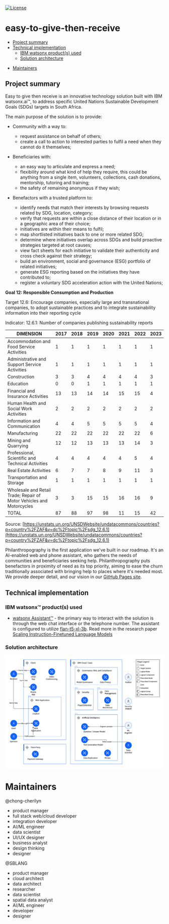 [![License](https://img.shields.io/badge/License-Apache2-blue.svg)](https://www.apache.org/licenses/LICENSE-2.0)


# easy-to-give-then-receive

- [Project summary](#project-summary)
- [Technical implementation](#technology-implementation)
  - [IBM watsonx product(s) used](#ibm-ai-services-used)
  <!-- - [Other IBM technology used](#other-ibm-technology-used) -->
  - [Solution architecture](#solution-architecture)
<!-- - [Presentation materials](#presentation-materials)
  - [Solution demo video](#solution-demo-video)
  - [Project development roadmap](#project-development-roadmap)
- [Additional details](#additional-details)
  - [How to run the project](#how-to-run-the-project)
  - [Live demo](#live-demo) -->
- [Maintainers](#maintainers)



## Project summary
Easy to give then receive is an innovative technology solution built with IBM watsonx.ai™, to address specific United Nations Sustainable Development Goals (SDGs) targets in South Africa.

The main purpose of the solution is to provide:

- Community with a way to:
   - request assistance on behalf of others;
   - create a call to action to interested parties to fulfil a need when they cannot do it themselves;

- Beneficiaries with:
   - an easy way to articulate and express a need;
   - flexibility around what kind of help they require, this could be anything from a single item, volunteers, collections, cash donations, mentorship, tutoring and training;
   - the safety of remaining anonymous if they wish;

- Benefactors with a trusted platform to:
   - identify needs that match their interests by browsing requests related by SDG, location, category;
   - verify that requests are within a close distance of their location or in a geographic area of their choice;
   - initiatives are within their means to fulfil;
   - map shortlisted initiatives back to one or more related SDG;
   - determine where initiatives overlap across SDGs and build proactive strategies targeted at root causes;
   - view fact sheets for each initiative to validate their authenticity and cross check against their strategy;
   - build an environment, social and governance (ESG) portfolio of related initiatives;
   - generate ESG reporting based on the initiatives they have contributed to;
   - register a voluntary SDG acceleration action with the United Nations;

**Goal 12: Responsible Consumption and Production**

Target 12.6: Encourage companies, especially large and transnational companies, to adopt sustainable practices and to integrate sustainability information into their reporting cycle

Indicator: 12.6.1: Number of companies publishing sustainability reports

   |DIMENSION|2017|2018|2019|2020|2021|2022|2023|
   |---|---|---|---|---|---|---|---|
   |Accommodation and Food Service Activities|1|1|1|1|1|1|1|
   |Administrative and Support Service Activities|1|1|1|1|1|1|1|
   |Construction|3|3|4|4|4|4|3|
   |Education|0|0|1|1|1|1|1|
   |Financial and Insurance Activities|13|13|14|14|15|15|4|
   |Human Health and Social Work Activities|2|2|2|2|2|2|2|
   |Information and Communication|4|4|5|5|5|5|4|
   |Manufacturing|22|22|22|22|22|22|6|
   |Mining and Quarrying|12|12|13|13|13|14|3|
   |Professional, Scientific and Technical Activities|4|4|4|4|4|5|4|
   |Real Estate Activities|6|7|7|8|9|11|3|
   |Transportation and Storage|1|1|1|1|1|1|1|
   |Wholesale and Retail Trade; Repair of Motor Vehicles and Motorcycles|3|3|15|15|16|16|9|
   |TOTAL|87|88|97|98|11|15|42|
 
   Source: [https://unstats.un.org/UNSDWebsite/undatacommons/countries?p=country%2FZAF&v=dc%2Ftopic%2Fsdg_12.6.1](https://unstats.un.org/UNSDWebsite/undatacommons/countries?p=country%2FZAF&v=dc%2Ftopic%2Fsdg_12.6.1)

Philanthropography is the first application we've built in our roadmap. It's an AI-enabled web and phone assistant, who gathers the needs of communities and beneficiaries seeking help. Philanthropography puts benefactors in proximity of need as its top priority, aiming to ease the churn traditionally associated with bringing help to places where it's needed most. We provide deeper detail, and our vision in our [GitHub Pages site]().

## Technical implementation
### IBM watsonx™ product(s) used
- [watsonx Assistant™](https://cloud.ibm.com/catalog/services/watsonx-assistant) - the primary way to interact with the solution is through the web chat interface or the telephone number. The assistant is configured to utilize [flan-t5-xl-3b](https://dataplatform.cloud.ibm.com/wx/samples/models/google/flan-t5-xl?context=wx?context=wx&audience=wdp). Read more in the research paper [Scaling Instruction-Finetuned Language Models](https://arxiv.org/abs/2210.11416)

### Solution architecture
![Easy to give then receive solution architecture](/assets/images/Etgtr-Solution-Architecture.png)

<!--

### IBM watsonx product(s) used

_INSTRUCTIONS: Included here is a list of IBM watsonx products. Remove any products you did not use. Leave only those included in your solution code. In your official submission on the Call for Code Global Challenge web site, you are required to provide details on where and how you used each IBM watsonx product so judges can review your implementation. Remove these instructions._

**watsonx products**

- [watsonx.ai](https://www.ibm.com/products/watsonx-ai) - WHERE AND HOW THIS IS USED IN OUR SOLUTION

- [watsonx.governance](https://www.ibm.com/products/watsonx-governance) - WHERE AND HOW THIS IS USED IN OUR SOLUTION

- [watsonx Assistant](https://cloud.ibm.com/catalog/services/watsonx-assistant) - WHERE AND HOW THIS IS USED IN OUR SOLUTION

### Other IBM technology used

INSTRUCTIONS: List any other IBM technology or IBM AI services used in your solution and describe how each component was used. If you can provide details on where these were used in your code, that would help the judges review your submission.

**Additional IBM AI services (Remove any that you did not use)**

- [Watson Machine Learning](https://cloud.ibm.com/catalog/services/watson-machine-learning) - WHERE AND HOW THIS IS USED IN OUR SOLUTION

- [Watson Studio](https://cloud.ibm.com/catalog/services/watson-studio) - WHERE AND HOW THIS IS USED IN OUR SOLUTION

- [Natural Language Understanding](https://cloud.ibm.com/catalog/services/natural-language-understanding) - WHERE AND HOW THIS IS USED IN OUR SOLUTION

- [Speech to Text](https://cloud.ibm.com/catalog/services/speech-to-text) - WHERE AND HOW THIS IS USED IN OUR SOLUTION

- [Text to Speech](https://cloud.ibm.com/catalog/services/text-to-speech) - WHERE AND HOW THIS IS USED IN OUR SOLUTION

- [Language Translator](https://cloud.ibm.com/catalog/services/language-translator) - WHERE AND HOW THIS IS USED IN OUR SOLUTION

### Solution architecture

REPLACE THIS EXAMPLE WITH YOUR OWN, OR REMOVE THIS EXAMPLE

Diagram and step-by-step description of the flow of our solution:

![Video transcription/translaftion app](https://developer.ibm.com/developer/tutorials/cfc-starter-kit-speech-to-text-app-example/images/cfc-covid19-remote-education-diagram-2.png)

1. The user navigates to the site and uploads a video file.
2. Watson Speech to Text processes the audio and extracts the text.
3. Watson Translation (optionally) can translate the text to the desired language.
4. The app stores the translated text as a document within Object Storage.

## Presentation materials

_INSTRUCTIONS: The following deliverables should be officially posted to your My Team > Submissions section of the [Call for Code Global Challenge resources site](https://cfc-prod.skillsnetwork.site/), but you can also include them here for completeness. Replace the examples seen here with your own deliverable links._

### Solution demo video

[![Watch the video](https://raw.githubusercontent.com/Liquid-Prep/Liquid-Prep/main/images/readme/IBM-interview-video-image.png)](https://youtu.be/vOgCOoy_Bx0)

### Project development roadmap

The project currently does the following things.

- Feature 1
- Feature 2
- Feature 3

In the future we plan to...

See below for our proposed schedule on next steps after Call for Code 2024 submission.

![Roadmap](./images/roadmap.jpg)

## Additional details

_INSTRUCTIONS: The following deliverables are suggested, but **optional**. Additional details like this can help the judges better review your solution. Remove any sections you are not using._

### How to run the project

INSTRUCTIONS: In this section you add the instructions to run your project on your local machine for development and testing purposes. You can also add instructions on how to deploy the project in production.

### Live demo

You can find a running system to test at...

See our [description document](./docs/DESCRIPTION.md) for log in credentials.

-->

# Maintainers
@chong-cherilyn
   - product manager
   - full stack web/cloud developer
   - integration developer
   - AI/ML engineer
   - data scientist
   - UI/UX designer
   - business analyst
   - design thinking
   - designer

@SBLANG
   - product manager
   - cloud architect
   - data architect
   - researcher
   - data scientist
   - spatial data analyst
   - AI/ML engineer
   - developer
   - designer
